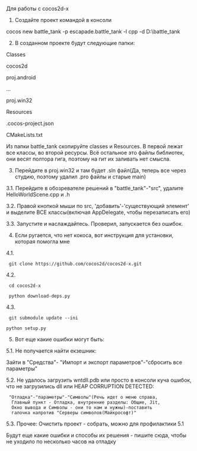 Для работы с cocos2d-x

1. Создайте проект командой в консоли

cocos new battle_tank -p escapade.battle_tank -l cpp -d D:\battle_tank 

2. В созданном проекте будут следующие папки:

Classes

cocos2d

proj.android

...

proj.win32

Resources

.cocos-project.json

CMakeLists.txt

Из папки battle_tank скопируйте classes и Resources.
В первой лежат все классы, во второй ресурсы. Всё остальное
это файлы библиотек, они весят полтора гига, поэтому на гит их
заливать нет смысла.

3. Перейдите в proj.win32 и там будет .sln файл(Да, теперь все
через студию, поэтому удалил .pro файлы и старые main)

3.1. Перейдите в обозревателе решений в "battle_tank"-"src", удалите HelloWorldScene.cpp и .h

3.2. Правой кнопкой мыши по src, 'добавить'-'существующий элемент' и выделите ВСЕ классы(включая AppDelegate, чтобы перезаписать его)

3.3. Запустите и наслаждайтесь. Проверил, запускается без ошибок.

4. Если ругается, что нет кокоса, вот инструкция для установки,
которая помогла мне

4.1. 

     git clone https://github.com/cocos2d/cocos2d-x.git

4.2. 
     
     cd cocos2d-x

     python download-deps.py

4.3. 

     git submodule update --ini
    
    python setup.py

5. Вот еще какие ошибки могут быть:

5.1. Не получается найти екзешник: 

Зайти в "Средства"- "Импорт и экспорт параметров"-"сбросить все параметры"

5.2. Не удалось загрузить wntdll.pdb или просто в консоли куча
ошибок, что не загрузились dll или HEAP CORRUPTION DETECTED:

     "Отладка"-"параметры"-"Символы"(Речь идет о меню справа,
      Главный пункт - Отладка, внутренние разделы: Общие, Jit,
      Окно вывода и Символы - они то нам и нужны)-поставить
      галочка напротив "Серверы символов(Майкрософт)"
      
5.3. Прочее: Очистить проект - собрать, можно для профилактики
     5.1

Будут еще какие ошибки и способы их решения - пишите сюда, чтобы
не уходило по несколько часов на отладку
